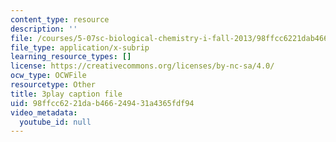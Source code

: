 ```yaml
---
content_type: resource
description: ''
file: /courses/5-07sc-biological-chemistry-i-fall-2013/98ffcc6221dab466249431a4365fdf94_BY__sHZYi7Q.srt
file_type: application/x-subrip
learning_resource_types: []
license: https://creativecommons.org/licenses/by-nc-sa/4.0/
ocw_type: OCWFile
resourcetype: Other
title: 3play caption file
uid: 98ffcc62-21da-b466-2494-31a4365fdf94
video_metadata:
  youtube_id: null
---
```

